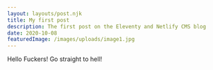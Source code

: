 ```yaml
---
layout: layouts/post.njk
title: My first post
description: The first post on the Eleventy and Netlify CMS blog
date: 2020-10-08
featuredImage: /images/uploads/image1.jpg
---
```


Hello Fuckers! Go straight to hell!